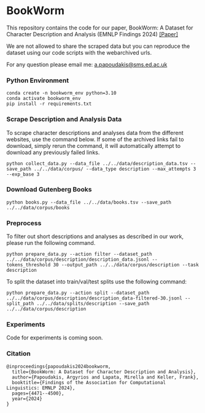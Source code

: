 # BookWorm

This repository contains the code for our paper, BookWorm: A Dataset for Character Description and Analysis 
(EMNLP Findings 2024) [[Paper]](https://arxiv.org/abs/2410.10372)

We are not allowed to share the scraped data but you can reproduce the dataset using our code scripts with the webarchived urls. 

For any question please email me: [a.papoudakis@sms.ed.ac.uk](a.papoudakis@sms.ed.ac.uk)

### Python Environment
```
conda create -n bookworm_env python=3.10
conda activate bookworm_env
pip install -r requirements.txt
```

### Scrape Description and Analysis Data
To scrape character descriptions and analyses data from the different websites, use the command below. If some of the archived links fail to download, simply rerun the command, it will automatically attempt to download any previously failed links.

```
python collect_data.py --data_file ../../data/description_data.tsv --save_path ../../data/corpus/ --data_type description --max_attempts 3 --exp_base 3 
```

### Download Gutenberg Books

```
python books.py --data_file ../../data/books.tsv --save_path ../../data/corpus/books
```

### Preprocess
To filter out short descriptions and analyses as described in our work, please run the following command.

```
python prepare_data.py --action filter --dataset_path ../../data/corpus/description/description_data.jsonl --tokens_threshold 30 --output_path ../../data/corpus/description --task description
```

To split the dataset into train/val/test splits use the following command:

```
python prepare_data.py --action split --dataset_path ../../data/corpus/description/description_data-filtered-30.jsonl --split_path ../../data/splits/description --save_path ../../data/corpus/description
```

### Experiments

Code for experiments is coming soon.

### Citation

```
@inproceedings{papoudakis2024bookworm,
  title={BookWorm: A Dataset for Character Description and Analysis},
  author={Papoudakis, Argyrios and Lapata, Mirella and Keller, Frank},
  booktitle={Findings of the Association for Computational Linguistics: EMNLP 2024},
  pages={4471--4500},
  year={2024}
}
